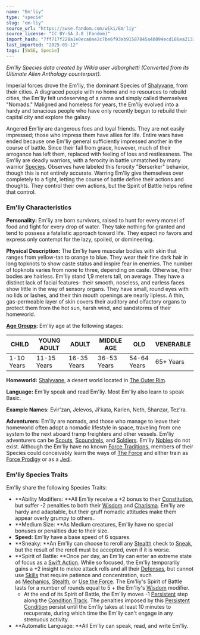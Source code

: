 ```yaml
---
name: "Em'liy"
type: "specie"
slug: "em-liy"
source_url: "https://swse.fandom.com/wiki/Em'liy"
source_license: "CC BY-SA 3.0 (Fandom)"
import_hash: "7ff717f228a1e0eca0ae2c7be6f93ab91587845a40094ecd186ea2133e144a4f"
last_imported: "2025-09-12"
tags: [SWSE, Specie]
---
```

*Em'liy Species data created by Wikia user Jdborghetti (Converted from its Ultimate Alien Anthology counterpart).*

Imperial forces drove the Em'liy, the dominant Species of [Shalyvane](https://swse.fandom.com/wiki/Shalyvane), from their cities. A disgraced people with no home and no resources to rebuild cities, the Em'liy felt undeserving of a name and simply called themselves "Nomads." Maligned and homeless for years, the Em'liy evolved into a hardy and tenacious people who have only recently begun to rebuild their capital city and explore the galaxy.

Angered Em'liy are dangerous foes and loyal friends. They are not easily impressed; those who impress them have allies for life. Entire wars have ended because one Em'liy general sufficiently impressed another in the course of battle. Since their fail from grace, however, much of their arrogance has left them, replaced with feeling of loss and restlessness. The Em'liy are deadly warriors, with a ferocity in battle unmatched by many warrior [Species](https://swse.fandom.com/wiki/Species). Observes have labeled this ferocity "Berserker" behavior, though this is not entirely accurate. Warring Em'liy give themselves over completely to a fight, letting the course of battle define their actions and thoughts. They control their own actions, but the Spirit of Battle helps refine that control.

### Em'liy Characteristics
**Personality:** Em'liy are born survivors, raised to hunt for every morsel of food and fight for every drop of water. They take nothing for granted and tend to possess a fatalistic approach toward life. They expect no favors and express only contempt for the lazy, spoiled, or domineering.

**Physical Description:** The Em'liy have muscular bodies with skin that ranges from yellow-tan to orange to blue. They wear their fine dark hair in long topknots to show caste status and inspire fear in enemies. The number of topknots varies from none to three, depending on caste. Otherwise, their bodies are hairless. Em'liy stand 1,9 meters tall, on average. They have a distinct lack of facial features- their smooth, noseless, and earless faces show little in the way of sensory organs. They have small, round eyes with no lids or lashes, and their thin mouth openings are nearly lipless. A thin, gas-permeable layer of skin covers their auditory and olfactory organs to protect them from the hot sun, harsh wind, and sandstorms of their homeworld. 

**[Age Groups](https://swse.fandom.com/wiki/Age_Groups):** Em'liy age at the following stages:

| CHILD | YOUNG ADULT | ADULT | MIDDLE AGE | OLD | VENERABLE |
| --- | --- | --- | --- | --- | --- |
| 1-10 Years | 11-15 Years | 16-35 Years | 36-53 Years | 54-64 Years | 65+ Years |

**Homeworld:** [Shalyvane](https://swse.fandom.com/wiki/Shalyvane), a desert world located in [The Outer Rim](https://swse.fandom.com/wiki/The_Outer_Rim).

**Language:** Em'liy speak and read Em'liy. Most Em'liy also learn to speak Basic.

**Example Names:** Evir'zan, Jelevos, Ji'kata, Karien, Neth, Shanzar, Tez'ra.

**Adventurers:** Em'liy are nomads, and those who manage to leave their homeworld often adopt a nomadic lifestyle in space, traveling from one system to the next aboard tramp freighters and other vessels. Em'liy adventurers can be [Scouts](https://swse.fandom.com/wiki/Scouts), [Scoundrels](https://swse.fandom.com/wiki/Scoundrels), and [Soldiers](https://swse.fandom.com/wiki/Soldiers). Em'liy [Nobles](https://swse.fandom.com/wiki/Nobles) do not exist. Although the Em'liy have no known [Force Traditions](https://swse.fandom.com/wiki/Force_Traditions), members of their Species could conceivably learn the ways of [The Force](https://swse.fandom.com/wiki/The_Force) and either train as [Force Prodigy](https://swse.fandom.com/wiki/Force_Prodigy) or as a [Jedi](https://swse.fandom.com/wiki/Jedi).
### Em'liy Species Traits
Em'liy share the following Species Traits:
- **Ability Modifiers: **All Em'liy receive a +2 bonus to their [Constitution](https://swse.fandom.com/wiki/Constitution), but suffer -2 penalties to both their [Wisdom](https://swse.fandom.com/wiki/Wisdom) and [Charisma](https://swse.fandom.com/wiki/Charisma). Em'liy are hardy and adaptable, but their gruff nomadic attitudes make them appear overly grumpy to others..
- **Medium Size: **As Medium creatures, Em'liy have no special bonuses or penalties due to their size.
- **Speed:** Em'liy have a base speed of 6 squares.
- **Sneaky: **An Em'liy can choose to reroll any [Stealth](https://swse.fandom.com/wiki/Stealth) check to [Sneak](https://swse.fandom.com/wiki/Sneak), but the result of the reroll must be accepted, even if it is worse.
- **Spirit of Battle: **Once per day, an Em'liy can enter an extreme state of focus as a [Swift Action](https://swse.fandom.com/wiki/Swift_Action). While so focused, the Em'liy temporarily gains a +2 insight to melee attack rolls and all their [Defenses](https://swse.fandom.com/wiki/Defenses), but cannot use [Skills](https://swse.fandom.com/wiki/Skills) that require patience and concentration, such as [Mechanics](https://swse.fandom.com/wiki/Mechanics), [Stealth](https://swse.fandom.com/wiki/Stealth), or [Use the Force](https://swse.fandom.com/wiki/Use_the_Force). The Em'liy's Spirit of Battle lasts for a number of rounds equal to 5 + the Em'liy's [Wisdom](https://swse.fandom.com/wiki/Wisdom) modifier.
    - At the end of its Spirit of Battle, the Em'liy moves -1 [Persistent](https://swse.fandom.com/wiki/Persistent) step along the [Condition Track](https://swse.fandom.com/wiki/Condition_Track). The penalties imposed by this [Persistent Condition](https://swse.fandom.com/wiki/Persistent_Condition) persist until the Em'liy takes at least 10 minutes to recuperate, during which time the Em'liy can't engage in any strenuous activity.
- **Automatic Language: **All Em'liy can speak, read, and write Em'liy.